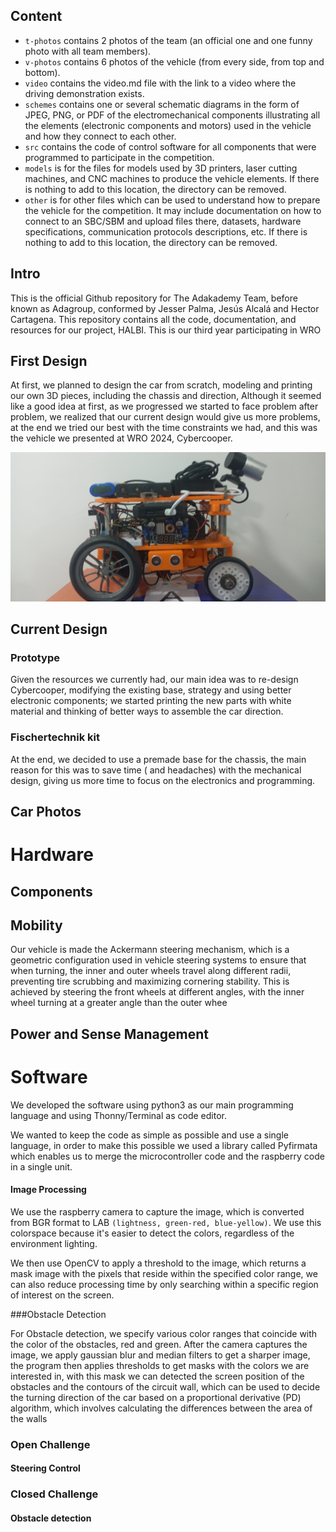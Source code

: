 ## Content

* `t-photos` contains 2 photos of the team (an official one and one funny photo with all team members).
* `v-photos` contains 6 photos of the vehicle (from every side, from top and bottom).
* `video` contains the video.md file with the link to a video where the driving demonstration exists.
* `schemes` contains one or several schematic diagrams in the form of JPEG, PNG, or PDF of the electromechanical components illustrating all the elements (electronic components and motors) used in the vehicle and how they connect to each other.
* `src` contains the code of control software for all components that were programmed to participate in the competition.
* `models` is for the files for models used by 3D printers, laser cutting machines, and CNC machines to produce the vehicle elements. If there is nothing to add to this location, the directory can be removed.
* `other` is for other files which can be used to understand how to prepare the vehicle for the competition. It may include documentation on how to connect to an SBC/SBM and upload files there, datasets, hardware specifications, communication protocols descriptions, etc. If there is nothing to add to this location, the directory can be removed.


## Intro

This is the official Github repository for The Adakademy Team, before known as Adagroup, conformed by Jesser Palma, Jesús Alcalá and Hector Cartagena. This repository contains all the code, documentation, and resources for our project, HALBI. This is our third year participating in WRO


## First Design

At first, we planned to design the car from scratch, modeling and printing our own 3D pieces, including the chassis and direction, Although it seemed like a good idea at first, as we progressed we started to face problem after problem, we realized that our current design would give us more problems, at the end we tried our best with the time constraints we had, and this was the vehicle we presented at WRO 2024, Cybercooper.

![cybercooper](v-photos/old_right.jpg)

## Current Design

### Prototype

Given the resources we currently had, our main idea was to re-design Cybercooper, modifying the existing base, strategy and using better electronic components; we started printing the new parts with white material and thinking of better ways to assemble the car direction.

### Fischertechnik kit

At the end, we decided to use a premade base for the chassis, the main reason for this was to save time ( and headaches) with the mechanical design, giving us more time to focus on the electronics and programming.

## Car Photos



# Hardware

## Components


## Mobility

Our vehicle is made the Ackermann steering mechanism, which is a geometric configuration used in vehicle steering systems to ensure that when turning, the inner and outer wheels travel along different radii, preventing tire scrubbing and maximizing cornering stability. This is achieved by steering the front wheels at different angles, with the inner wheel turning at a greater angle than the outer whee

## Power and Sense Management

# Software

We developed the software using python3 as our main programming language and using Thonny/Terminal as code editor.

We wanted to keep the code as simple as possible and use a single language, in order to make this possible we used a library called Pyfirmata which enables us to merge the microcontroller code and the raspberry code in a single unit. 

#### Image Processing

We use the raspberry camera to capture the image, which is converted from BGR format to LAB `(lightness, green-red, blue-yellow)`. We use this colorspace because it's easier to detect the colors, regardless of the environment lighting.

We then use OpenCV to apply a threshold to the image, which returns a mask image with the pixels that reside within the specified color range, we can also reduce processing time by only searching within a specific region of interest on the screen.


###Obstacle Detection

For Obstacle detection, we specify various color ranges that coincide with the color of the obstacles, red and green. After the camera captures the image, we apply gaussian blur and median filters to get a sharper image, the program then applies thresholds to get masks with the colors we are interested in, with this mask we can detected the screen position of the obstacles and the contours of the circuit wall, which can be used to decide the turning direction of the car based on a proportional derivative (PD) algorithm, which involves calculating the differences between the area of the walls

### Open Challenge

#### 

#### Steering Control

### Closed Challenge

#### Obstacle detection
